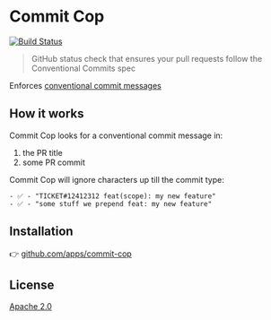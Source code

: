 # Commit Cop

[![Build Status](https://travis-ci.com/zieka/commit-cop.svg?branch=master)](https://travis-ci.com/zieka/commit-cop)

> GitHub status check that ensures your pull requests follow the Conventional Commits spec

Enforces [conventional commit messages](https://conventionalcommits.org)

## How it works

Commit Cop looks for a conventional commit message in:

1. the PR title
2. some PR commit

Commit Cop will ignore characters up till the commit type:

    - ✅ - "TICKET#12412312 feat(scope): my new feature"
    - ✅ - "some stuff we prepend feat: my new feature"

## Installation

👉 [github.com/apps/commit-cop](https://github.com/apps/commit-cop)

## License

[Apache 2.0](LICENSE)
